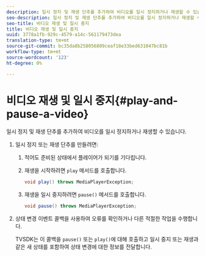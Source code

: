 ```yaml
---
description: 일시 정지 및 재생 단추를 추가하여 비디오를 일시 정지하거나 재생할 수 있습니다.
seo-description: 일시 정지 및 재생 단추를 추가하여 비디오를 일시 정지하거나 재생할 수 있습니다.
seo-title: 비디오 재생 및 일시 중지
title: 비디오 재생 및 일시 중지
uuid: 3778a1fb-929c-4579-a14c-561179473dea
translation-type: tm+mt
source-git-commit: bc35da8b258056809ceaf18e33bed631047bc81b
workflow-type: tm+mt
source-wordcount: '123'
ht-degree: 0%

---
```



# 비디오 재생 및 일시 중지{#play-and-pause-a-video}

일시 정지 및 재생 단추를 추가하여 비디오를 일시 정지하거나 재생할 수 있습니다.

1. 일시 정지 또는 재생 단추를 만들려면:
   1. 적어도 준비된 상태에서 플레이어가 되기를 기다립니다.
   1. 재생을 시작하려면 `play` 메서드를 호출합니다.

      ```java
      void play() throws MediaPlayerException;
      ```

   1. 재생을 일시 중지하려면 `pause()` 메서드를 호출합니다.

      ```java
      void pause() throws MediaPlayerException;
      ```

1. 상태 변경 이벤트 콜백을 사용하여 오류를 확인하거나 다른 적절한 작업을 수행합니다.

   TVSDK는 이 콜백을 `pause()` 또는 `play()`에 대해 호출하고 일시 중지 또는 재생과 같은 새 상태를 포함하여 상태 변경에 대한 정보를 전달합니다.